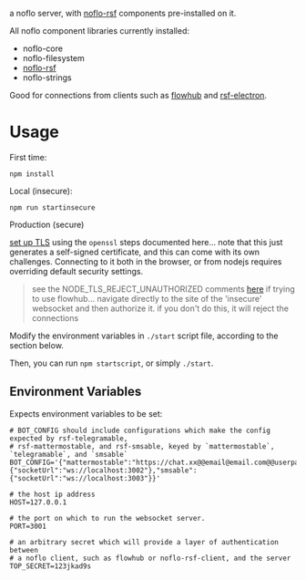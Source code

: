 a noflo server, with [noflo-rsf](https://github.com/rapid-sensemaking-framework/noflo-rsf) components pre-installed on it.

All noflo component libraries currently installed: 
- noflo-core
- noflo-filesystem
- [noflo-rsf](https://github.com/rapid-sensemaking-framework/noflo-rsf)
- noflo-strings

Good for connections from clients such as [flowhub](https://app.flowhub.io/) and [rsf-electron](https://github.com/rapid-sensemaking-framework/rsf-electron).

# Usage

First time:

`npm install`

Local (insecure):

`npm run startinsecure`

Production (secure)

[set up TLS](https://github.com/noflo/noflo-nodejs#securing-the-runtime-connection) using the `openssl` steps documented here... note that this just generates a self-signed certificate, and this can come with its own challenges. Connecting to it both in the browser, or from nodejs requires overriding default security settings.
> see the NODE_TLS_REJECT_UNAUTHORIZED comments [here](https://github.com/rapid-sensemaking-framework/rsf-electron#noflo-runtime)
> if trying to use flowhub... navigate directly to the site of the 'insecure' websocket and then authorize it. if you don't do this, it will reject the connections

Modify the environment variables in `./start` script file, according to the section below.

Then, you can run `npm startscript`, or simply `./start`.


## Environment Variables

Expects environment variables to be set:

```
# BOT_CONFIG should include configurations which make the config expected by rsf-telegramable,
# rsf-mattermostable, and rsf-smsable, keyed by `mattermostable`, `telegramable`, and `smsable`
BOT_CONFIG='{"mattermostable":"https://chat.xx@@email@email.com@@userpass@@@https://chat.yy@@user@email.com@@userpass","telegramable":{"socketUrl":"ws://localhost:3002"},"smsable":{"socketUrl":"ws://localhost:3003"}}'

# the host ip address
HOST=127.0.0.1

# the port on which to run the websocket server.
PORT=3001

# an arbitrary secret which will provide a layer of authentication between
# a noflo client, such as flowhub or noflo-rsf-client, and the server
TOP_SECRET=123jkad9s
